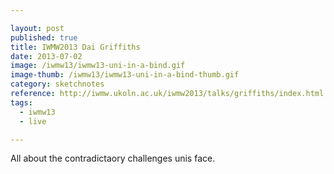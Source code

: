 ```yaml
---

layout: post
published: true
title: IWMW2013 Dai Griffiths
date: 2013-07-02
image: /iwmw13/iwmw13-uni-in-a-bind.gif
image-thumb: /iwmw13/iwmw13-uni-in-a-bind-thumb.gif
category: sketchnotes
reference: http://iwmw.ukoln.ac.uk/iwmw2013/talks/griffiths/index.html
tags:
  - iwmw13
  - live

---
```


All about the contradictaory challenges unis face.
